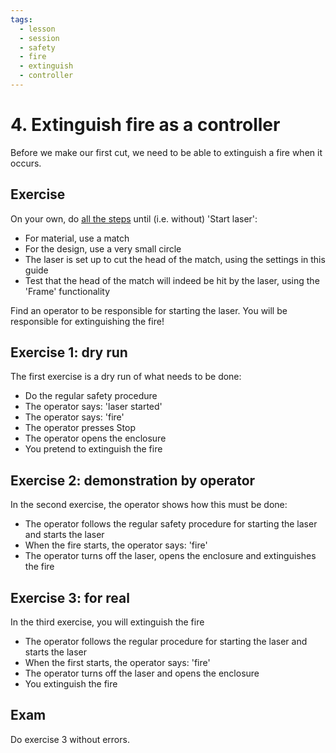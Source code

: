 ```yaml
---
tags:
  - lesson
  - session
  - safety
  - fire
  - extinguish
  - controller
---
```


# 4. Extinguish fire as a controller

Before we make our first cut, we need to be able
to extinguish a fire when it occurs.

## Exercise

On your own, do [all the steps](../steps/) until (i.e. without) 'Start laser':

- For material, use a match
- For the design, use a very small circle
- The laser is set up to cut the head of the match, using the settings
  in this guide
- Test that the head of the match will indeed be hit by the laser,
  using the 'Frame' functionality

Find an operator to be responsible for starting the laser.
You will be responsible for extinguishing the fire!

## Exercise 1: dry run

The first exercise is a dry run of what needs to be done:

- Do the regular safety procedure
- The operator says: 'laser started'
- The operator says: 'fire'
- The operator presses Stop
- The operator opens the enclosure
- You pretend to extinguish the fire

## Exercise 2: demonstration by operator

In the second exercise, the operator shows how this must be done:

- The operator follows the regular safety procedure for starting the laser
  and starts the laser
- When the fire starts, the operator says: 'fire'
- The operator turns off the laser, opens the enclosure and extinguishes
  the fire

## Exercise 3: for real

In the third exercise, you will extinguish the fire

- The operator follows the regular procedure for starting the laser
  and starts the laser
- When the first starts, the operator says: 'fire'
- The operator turns off the laser and opens the enclosure
- You extinguish the fire

## Exam

Do exercise 3 without errors.

